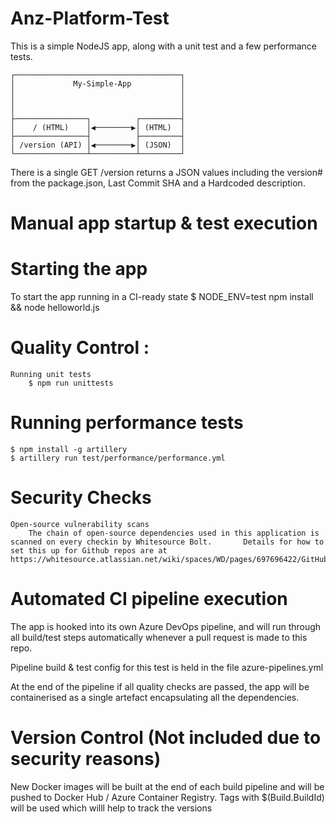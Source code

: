 # Anz-Platform-Test

This is a simple NodeJS app, along with a unit test and a few performance tests. 

    ┌─────────────────────────────────────┐
    │             My-Simple-App           │
    │                                     │
    │                                     │
    │                                     │
    ├────────────────┐          ┌─────────┤
    │    / (HTML)    │◀────────▶│ (HTML)  │      
    ├────────────────┤          ├─────────┤
    │ /version (API) │◀────────▶│ (JSON)  │
    └────────────────┴──────────┴─────────┘
    
      

There is a single GET /version returns a JSON values including the version# from the package.json, Last Commit SHA and a Hardcoded description. 

# Manual app startup & test execution

# Starting the app

To start the app running in a CI-ready state
$ NODE_ENV=test npm install && node helloworld.js

# Quality Control : 
    Running unit tests
        $ npm run unittests
        
# Running performance tests
    $ npm install -g artillery
    $ artillery run test/performance/performance.yml
        
# Security Checks 
    Open-source vulnerability scans
        The chain of open-source dependencies used in this application is scanned on every checkin by Whitesource Bolt.       Details for how to set this up for Github repos are at https://whitesource.atlassian.net/wiki/spaces/WD/pages/697696422/GitHub+Integration
        
        
# Automated CI pipeline execution

The app is hooked into its own Azure DevOps pipeline, and will run through all build/test steps automatically whenever a pull request is made to this repo.

Pipeline build & test config for this test is held in the file azure-pipelines.yml

At the end of the pipeline if all quality checks are passed, the app will be containerised as a single artefact encapsulating all the dependencies. 

# Version Control (Not included due to security reasons) 
New Docker images will be built at the end of each build pipeline and will be pushed to Docker Hub / Azure Container Registry. 
Tags with $(Build.BuildId) will be used which willl help to track the versions 





